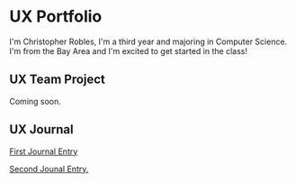 # UX Portfolio

I'm Christopher Robles, I'm a third year and majoring in Computer Science. I'm from the Bay Area and I'm excited to get started in the class!

## UX Team Project

Coming soon.

## UX Journal

[First Journal Entry](j01/)

[Second Jounal Entry.](j02/)
